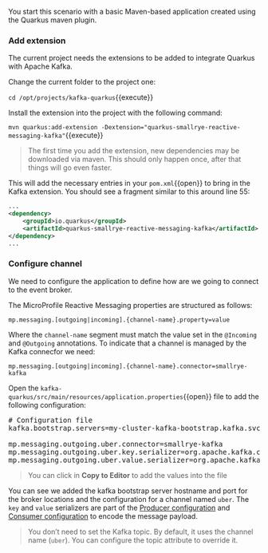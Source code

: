 You start this scenario with a basic Maven-based application created using the Quarkus maven plugin.

### Add extension

The current project needs the extensions to be added to integrate Quarkus with Apache Kafka.

Change the current folder to the project one:

``cd /opt/projects/kafka-quarkus``{{execute}}

Install the extension into the project with the following command:

``mvn quarkus:add-extension -Dextension="quarkus-smallrye-reactive-messaging-kafka"``{{execute}}

>The first time you add the extension, new dependencies may be downloaded via maven. This should only happen once, after that things will go even faster.

This will add the necessary entries in your `pom.xml`{{open}} to bring in the Kafka extension. You should see a fragment similar to this around line 55:

```xml
...
<dependency>
    <groupId>io.quarkus</groupId>
    <artifactId>quarkus-smallrye-reactive-messaging-kafka</artifactId>
</dependency>
...
```

### Configure channel

We need to configure the application to define how are we going to connect to the event broker.

The MicroProfile Reactive Messaging properties are structured as follows:

```properties
mp.messaging.[outgoing|incoming].{channel-name}.property=value
```

Where the `channel-name` segment must match the value set in the `@Incoming` and `@Outgoing` annotations. To indicate that a channel is managed by the Kafka connecfor we need:

```properties
mp.messaging.[outgoing|incoming].{channel-name}.connector=smallrye-kafka
```

Open the `kafka-quarkus/src/main/resources/application.properties`{{open}} file to add the following configuration:

<pre class="file" data-filename="./src/main/resources/application.properties" data-target="replace">
# Configuration file
kafka.bootstrap.servers=my-cluster-kafka-bootstrap.kafka.svc.cluster.local:9092

mp.messaging.outgoing.uber.connector=smallrye-kafka
mp.messaging.outgoing.uber.key.serializer=org.apache.kafka.common.serialization.StringSerializer
mp.messaging.outgoing.uber.value.serializer=org.apache.kafka.common.serialization.StringSerializer
</pre>

> You can click in **Copy to Editor** to add the values into the file

You can see we added the kafka bootstrap server hostname and port for the broker locations and the configuration for a channel named `uber`. The `key` and `value` serializers are part of the  [Producer configuration](https://kafka.apache.org/documentation/#producerconfigs) and [Consumer configuration](https://kafka.apache.org/documentation/#consumerconfigs) to encode the message payload.

>You don’t need to set the Kafka topic. By default, it uses the channel name (`uber`). You can configure the topic attribute to override it.
